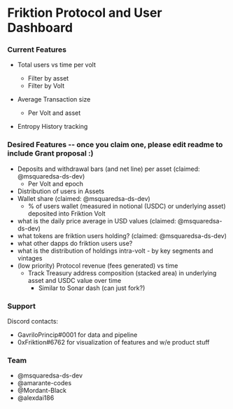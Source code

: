 # Friktion Protocol and User Dashboard

### Current Features

- Total users vs time per volt
  - Filter by asset
  - Filter by Volt
- Average Transaction size
  - Per Volt and asset

- Entropy History tracking

### Desired Features -- once you claim one, please edit readme to include Grant proposal :)

- Deposits and withdrawal bars (and net line) per asset (claimed: @msquaredsa-ds-dev)
  - Per Volt and epoch
- Distribution of users in Assets
- Wallet share (claimed: @msquaredsa-ds-dev)
  - % of users wallet (measured in notional (USDC) or underlying asset) deposited into Friktion Volt
- what is the daily price average in USD values (claimed: @msquaredsa-ds-dev)
- what tokens are friktion users holding? (claimed: @msquaredsa-ds-dev)
- what other dapps do friktion users use?
- what is the distribution of holdings intra-volt - by key segments and vintages
- (low priority) Protocol revenue (fees generated) vs time
  - Track Treasury address composition (stacked area) in underlying asset and USDC value over time
     - Similar to Sonar dash (can just fork?)

### Support
Discord contacts: 
- GavriloPrincip#0001 for data and pipeline
- 0xFriktion#6762 for visualization of features and w/e product stuff

### Team
- @msquaredsa-ds-dev
- @amarante-codes
- @Mordant-Black
- @alexdai186
